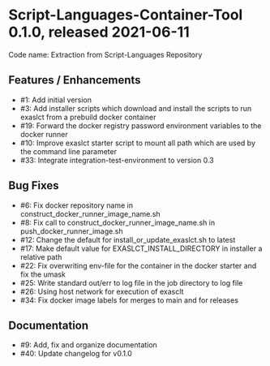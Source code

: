# Script-Languages-Container-Tool 0.1.0, released 2021-06-11

Code name: Extraction from Script-Languages Repository

## Features / Enhancements

- #1: Add initial version
- #3: Add installer scripts which download and install the scripts to run exaslct from a prebuild docker container
- #19: Forward the docker registry password environment variables to the docker runner
- #10: Improve exaslct starter script to mount all path which are used by the command line parameter
- #33: Integrate integration-test-environment to version 0.3

## Bug Fixes

- #6: Fix docker repository name in construct_docker_runner_image_name.sh
- #8: Fix call to construct_docker_runner_image_name.sh in push_docker_runner_image.sh
- #12: Change the default for install_or_update_exaslct.sh to latest
- #17: Make default value for EXASLCT_INSTALL_DIRECTORY in installer a relative path
- #22: Fix overwriting env-file for the container in the docker starter and fix the umask
- #25: Write standard out/err to log file in the job directory to log file
- #26: Using host network for execution of exasclt
- #34: Fix docker image labels for merges to main and for releases

## Documentation

- #9: Add, fix and organize documentation
- #40: Update changelog for v0.1.0
